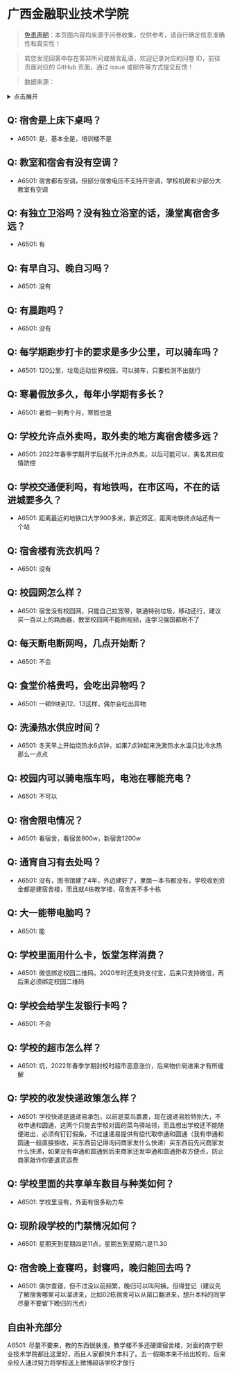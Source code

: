 # 广西金融职业技术学院

> [免责声明](https://colleges.chat/#_3)：本页面内容均来源于问卷收集，仅供参考，请自行确定信息准确性和真实性！

> 若您发现回答中存在答非所问或胡言乱语，欢迎记录对应的问卷 ID，前往页面对应的 GitHub 页面，通过 issue 或邮件等方式提交反馈！

> 数据来源：

<details><summary>点击展开</summary>
<ul>
<li>A6501: 1799629154@qq.com (2022 年 06 月)</li>
</ul>
</details>

## Q: 宿舍是上床下桌吗？

- A6501: 是，基本全是，培训楼不是

## Q: 教室和宿舍有没有空调？

- A6501: 宿舍都有空调，但部分宿舍电压不支持开空调，学校机房和少部分大教室有空调

## Q: 有独立卫浴吗？没有独立浴室的话，澡堂离宿舍多远？

- A6501: 有

## Q: 有早自习、晚自习吗？

- A6501: 没有

## Q: 有晨跑吗？

- A6501: 没有

## Q: 每学期跑步打卡的要求是多少公里，可以骑车吗？

- A6501: 120公里，垃圾运动世界校园，可以骑车，只要检测不出就行

## Q: 寒暑假放多久，每年小学期有多长？

- A6501: 暑假一到两个月，寒假也是

## Q: 学校允许点外卖吗，取外卖的地方离宿舍楼多远？

- A6501: 2022年春季学期开学后就不允许点外卖，以后可能可以，美名其曰疫情防控

## Q: 学校交通便利吗，有地铁吗，在市区吗，不在的话进城要多久？

- A6501: 距离最近的地铁口大学900多米，靠近郊区，距离地铁终点站还有一个站

## Q: 宿舍楼有洗衣机吗？

- A6501: 没有

## Q: 校园网怎么样？

- A6501: 宿舍没有校园网，只能自己拉宽带，联通特别垃圾，移动还行，建议买一百以上的路由器，教室校园网不能刷视频，连学习强国都刷不了

## Q: 每天断电断网吗，几点开始断？

- A6501: 不会

## Q: 食堂价格贵吗，会吃出异物吗？

- A6501: 一顿9块到12、13这样，偶尔会吃出异物

## Q: 洗澡热水供应时间？

- A6501: 冬天早上开始烧热水6点钟，如果7点钟起来洗漱热水水温只比冷水热那么一点点

## Q: 校园内可以骑电瓶车吗，电池在哪能充电？

- A6501: 不可以

## Q: 宿舍限电情况？

- A6501: 看宿舍，看宿舍800w，新宿舍1200w

## Q: 通宵自习有去处吗？

- A6501: 没有，图书馆建了4年，外边建好了，里面一本书都没有，学校收到资金都是建宿舍楼，而且就4栋教学楼，宿舍差不多十栋

## Q: 大一能带电脑吗？

- A6501: 能

## Q: 学校里面用什么卡，饭堂怎样消费？

- A6501: 微信绑定校园二维码，2020年时还支持支付宝，后来只支持微信，再后来必须绑定校园二维码

## Q: 学校会给学生发银行卡吗？

- A6501: 不会

## Q: 学校的超市怎么样？

- A6501: 坑，2022年春季学期封校时超市恶意涨价，后来物价局进来才有所缓解

## Q: 学校的收发快递政策怎么样？

- A6501: 学校快递是速递易承包，以前是菜鸟裹裹，现在速递易脸特别大，不收申通和圆通，这两个只能去学校对面的菜鸟驿站领，而且想出学校还不能随便进出，必须有钉钉假条，不过速递易提供有偿代取申通和圆通（我有申通和圆通一般直接拒收，买东西前记得询问商家发什么快递）买东西前先问商家发什么快递，如果没有申通和圆通到后来商家还发申通和圆通拒收方便点，防止商家敲诈你要退货运费

## Q: 学校里面的共享单车数目与种类如何？

- A6501: 学校里没有，外面有很多助力车

## Q: 现阶段学校的门禁情况如何？

- A6501: 星期天到星期四是11点，星期五到星期六是11.30

## Q: 宿舍晚上查寝吗，封寝吗，晚归能回去吗？

- A6501: 偶尔查寝，但不过没以前频繁，晚归可以叫阿姨，但得登记（建议先了解宿舍哪里可以溜进来，比如02栋宿舍可以从窗口翻进来，想升本科的同学尽量不要留下晚归的污点）

## 自由补充部分

A6501: 尽量不要来，教的东西很肤浅，教学楼不多还硬建宿舍楼，对面的南宁职业技术学院都比这里好，而且人家都快升本科了。五一假期本来不给出校的，后来全校人通过努力将学校送上微博超话学校才放行